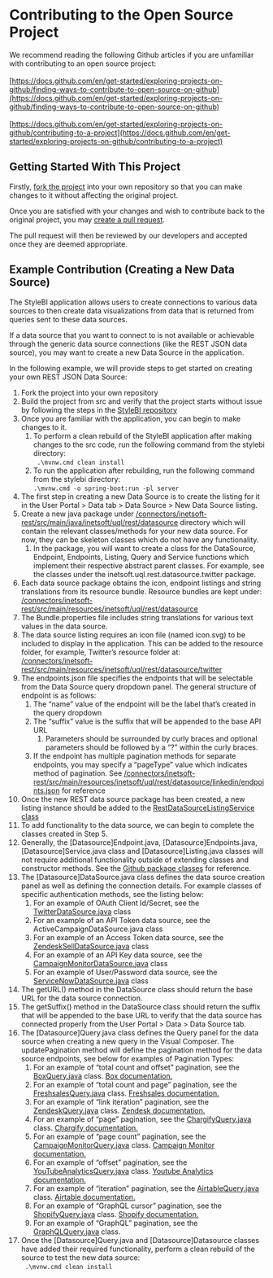 # Contributing to the Open Source Project

We recommend reading the following Github articles if you are unfamiliar with contributing to an open source project: \
\
[https://docs.github.com/en/get-started/exploring-projects-on-github/finding-ways-to-contribute-to-open-source-on-github](https://docs.github.com/en/get-started/exploring-projects-on-github/finding-ways-to-contribute-to-open-source-on-github) \
\
[https://docs.github.com/en/get-started/exploring-projects-on-github/contributing-to-a-project](https://docs.github.com/en/get-started/exploring-projects-on-github/contributing-to-a-project)


## Getting Started With This Project

Firstly, [fork the project](https://github.com/orgs/community/discussions/35849) into your own repository so that you can make changes to it without affecting the original project.

Once you are satisfied with your changes and wish to contribute back to the original project, you may [create a pull request](https://docs.github.com/en/pull-requests/collaborating-with-pull-requests/proposing-changes-to-your-work-with-pull-requests/about-pull-requests).

The pull request will then be reviewed by our developers and accepted once they are deemed appropriate.


## Example Contribution (Creating a New Data Source)

The StyleBI application allows users to create connections to various data sources to then create data visualizations from data that is returned from queries sent to these data sources.

If a data source that you want to connect to is not available or achievable through the generic data source connections (like the REST JSON data source), you may want to create a new Data Source in the application.

In the following example, we will provide steps to get started on creating your own REST JSON Data Source:



1. Fork the project into your own repository
2. Build the project from src and verify that the project starts without issue by following the steps in the [StyleBI repository](https://github.com/inetsoft-technology/stylebi)
3. Once you are familiar with the application, you can begin to make changes to it.
   1. To perform a clean rebuild of the StyleBI application after making changes to the src code, run the following command from the stylebi directory:  \
   ` .\mvnw.cmd clean install`
   2. To run the application after rebuilding, run the following command from the stylebi directory:  \
   `.\mvnw.cmd -o spring-boot:run -pl server`
4. The first step in creating a new Data Source is to create the listing for it in the User Portal > Data tab > Data Source > New Data Source listing.
5. Create a new java package under [/connectors/inetsoft-rest/src/main/java/inetsoft/uql/rest/datasource](https://github.com/inetsoft-technology/stylebi/tree/main/connectors/inetsoft-rest/src/main/java/inetsoft/uql/rest/datasource) directory which will contain the relevant classes/methods for your new data source. For now, they can be skeleton classes which do not have any functionality.
   1. In the package, you will want to create a class for the DataSource, Endpoint, Endpoints, Listing, Query and Service functions which implement their respective abstract parent classes. For example, see the classes under the inetsoft.uql.rest.datasource.twitter package.
6. Each data source package obtains the icon, endpoint listings and string translations from its resource bundle. Resource bundles are kept under: [/connectors/inetsoft-rest/src/main/resources/inetsoft/uql/rest/datasource](https://github.com/inetsoft-technology/stylebi/tree/main/connectors/inetsoft-rest/src/main/resources/inetsoft/uql/rest/datasource)
7. The Bundle.properties file includes string translations for various text values in the data source.
8. The data source listing requires an icon file (named icon.svg) to be included to display in the application. This can be added to the resource folder, for example, Twitter’s resource folder at: \
   [/connectors/inetsoft-rest/src/main/resources/inetsoft/uql/rest/datasource/twitter](https://github.com/inetsoft-technology/stylebi/tree/main/connectors/inetsoft-rest/src/main/resources/inetsoft/uql/rest/datasource/twitter)
9. The endpoints.json file specifies the endpoints that will be selectable from the Data Source query dropdown panel. The general structure of endpoint is as follows:
   1. The “name” value of the endpoint will be the label that’s created in the query dropdown
   2. The “suffix” value is the suffix that will be appended to the base API URL
      1. Parameters should be surrounded by curly braces and optional parameters should be followed by a “?” within the curly braces.
   3. If the endpoint has multiple pagination methods for separate endpoints, you may specify a “pageType” value which indicates method of pagination. See [/connectors/inetsoft-rest/src/main/resources/inetsoft/uql/rest/datasource/linkedin/endpoints.json](https://github.com/inetsoft-technology/stylebi/tree/main/connectors/inetsoft-rest/src/main/resources/inetsoft/uql/rest/datasource/linkedin/endpoints.json) for reference
10. Once the new REST data source package has been created, a new listing instance should be added to the [RestDataSourceListingService class](https://github.com/inetsoft-technology/stylebi/tree/main/connectors/inetsoft-rest/src/main/java/inetsoft/uql/rest/listing/RestDataSourceListingService.java) 
11. To add functionality to the data source, we can begin to complete the classes created in Step 5.
12. Generally, the [Datasource]Endpoint.java, [Datasource]Endpoints.java, [Datasource]Service.java class and [Datasource]Listing.java classes will not require additional functionality outside of extending classes and constructor methods. See the [Github package classes](https://github.com/inetsoft-technology/stylebi/tree/main/connectors/inetsoft-rest/src/main/java/inetsoft/uql/rest/datasource/github) for reference.
13. The [Datasource]DataSource.java class defines the data source creation panel as well as defining the connection details. For example classes of specific authentication methods, see the listing below:
    1. For an example of OAuth Client Id/Secret, see the [TwitterDataSource.java](https://github.com/inetsoft-technology/stylebi/blob/main/connectors/inetsoft-rest/src/main/java/inetsoft/uql/rest/datasource/twitter/TwitterDataSource.java) class
    2. For an example of an API Token data source, see the ActiveCampaignDataSource.java class
    3. For an example of an Access Token data source, see the [ZendeskSellDataSource.java](https://github.com/inetsoft-technology/stylebi/blob/main/connectors/inetsoft-rest/src/main/java/inetsoft/uql/rest/datasource/zendesksell/ZendeskSellDataSource.java) class
    4. For an example of an API Key data source, see the [CampaignMonitorDataSource.java](https://github.com/inetsoft-technology/stylebi/blob/main/connectors/inetsoft-rest/src/main/java/inetsoft/uql/rest/datasource/campaignmonitor/CampaignMonitorDataSource.java) class
    5. For an example of User/Password data source, see the [ServiceNowDataSource.java](https://github.com/inetsoft-technology/stylebi/blob/main/connectors/inetsoft-rest/src/main/java/inetsoft/uql/rest/datasource/ServiceNow/ServiceNowDataSource.java) class
14. The getURL() method in the DataSource class should return the base URL for the data source connection.
15. The getSuffix() method in the DataSource class should return the suffix that will be appended to the base URL to verify that the data source has connected properly from the User Portal > Data > Data Source tab.
16. The [Datasource]Query.java class defines the Query panel for the data source when creating a new query in the Visual Composer. The updatePagination method will define the pagination method for the data source endpoints, see below for examples of Pagination Types:
    1. For an example of “total count and offset” pagination, see the [BoxQuery.java](https://github.com/inetsoft-technology/stylebi/blob/main/connectors/inetsoft-rest/src/main/java/inetsoft/uql/rest/datasource/box/BoxQuery.java) class. [Box documentation.](https://developer.box.com/guides/api-calls/pagination/offset-based/)
    2. For an example of “total count and page” pagination, see the [FreshsalesQuery.java](https://github.com/inetsoft-technology/stylebi/blob/main/connectors/inetsoft-rest/src/main/java/inetsoft/uql/rest/datasource/freshsales/FreshsalesQuery.java) class. [Freshsales documentation.](https://developer.freshsales.io/api/#pagination)
    3. For an example of “link iteration” pagination, see the [ZendeskQuery.java](https://github.com/inetsoft-technology/stylebi/blob/main/connectors/inetsoft-rest/src/main/java/inetsoft/uql/rest/datasource/zendesk/ZendeskQuery.java) class. [Zendesk documentation.](https://developer.freshsales.io/api/#pagination)
    4. For an example of “page” pagination, see the [ChargifyQuery.java](https://github.com/inetsoft-technology/stylebi/blob/main/connectors/inetsoft-rest/src/main/java/inetsoft/uql/rest/datasource/chargify/ChargifyQuery.java) class. [Chargify documentation.](https://developers.maxio.com/http/getting-started/about-the-api/list-operations#pagination)
    5. For an example of “page count” pagination, see the [CampaignMonitorQuery.java](https://github.com/inetsoft-technology/stylebi/blob/main/connectors/inetsoft-rest/src/main/java/inetsoft/uql/rest/datasource/campaignmonitor/CampaignMonitorQuery.java) class. [Campaign Monitor documentation.](https://www.campaignmonitor.com/api/v3-3/campaigns/#campaign-recipients)
    6. For an example of “offset” pagination, see the [YouTubeAnalyticsQuery.java](https://github.com/inetsoft-technology/stylebi/blob/main/connectors/inetsoft-rest/src/main/java/inetsoft/uql/rest/datasource/youtubeanalytics/YouTubeAnalyticsQuery.java) class. [Youtube Analytics documentation.](https://developers.google.com/youtube/analytics/reference/reports/query)
    7. For an example of “iteration” pagination, see the [AirtableQuery.java](https://github.com/inetsoft-technology/stylebi/blob/main/connectors/inetsoft-rest/src/main/java/inetsoft/uql/rest/datasource/airtable/AirtableQuery.java) class. [Airtable documentation.](https://airtable.com/developers/web/api/list-records#response-offset)
    8. For an example of “GraphQL cursor” pagination, see the [ShopifyQuery.java](https://github.com/inetsoft-technology/stylebi/blob/main/connectors/inetsoft-rest/src/main/java/inetsoft/uql/rest/datasource/shopify/ShopifyQuery.java) class. [Shopify documentation.](https://shopify.dev/docs/api/usage/pagination-graphql)
    9. For an example of “GraphQL” pagination, see the [GraphQLQuery.java](https://github.com/inetsoft-technology/stylebi/blob/main/connectors/inetsoft-rest/src/main/java/inetsoft/uql/rest/datasource/graphql/GraphQLQuery.java) class.
17. Once the [Datasource]Query.java and [Datasource]Datasource classes have added their required functionality, perform a clean rebuild of the source to test the new data source: \
    ` .\mvnw.cmd clean install`